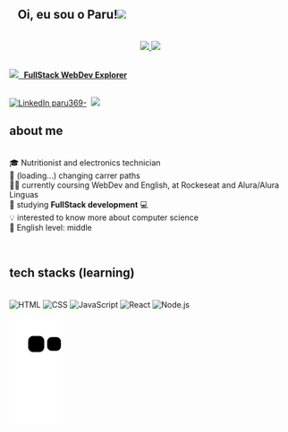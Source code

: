<div style="font.size:30px"><h2><strong>&nbsp;&nbsp;&nbsp;Oi, eu sou o Paru!</strong><img src="https://media.giphy.com/media/hvRJCLFzcasrR4ia7z/giphy.gif" height="23px"></h2>
<br>
  
  <div align="center">
  <a href="https://github.com/paru369">
  <img height="150em" src="https://github-readme-stats.vercel.app/api?username=paru369&show_icons=true&theme=dracula&include_all_commits=true&count_private=true"/>
  <img height="150em" src="https://github-readme-stats.vercel.app/api/top-langs/?username=paru369&layout=compact&langs_count=7&theme=dracula"/>
</div>
  
  <br/><img width="12px" src="https://www.notion.so/image/https%3A%2F%2Fs3-us-west-2.amazonaws.com%2Fsecure.notion-static.com%2F39527417-c8b4-4c62-ba1b-778bed35d19a%2Fexplorer-logo.svg?table=block&id=271a48f7-0016-4e99-8756-f9f2c3a399ce&spaceId=f5f08aa3-2c56-438b-826b-8b93256e2d72&userId=a6fed87f-379f-4bc3-8c1e-9b93b144951c&cache=v2"/><strong>&nbsp;&nbsp;&nbsp;FullStack WebDev Explorer</strong></div>
  <br>
<a href="https://www.linkedin.com/in/paru369/" target="_blank"><img src="https://img.shields.io/badge/-paulopinheiro-0077B5?style=flat&logo=linkedin&logoColor=white" alt="LinkedIn paru369-" height="30"></a>&nbsp; 
<a href="mailto:paruvitu@gmaill.com"><img src="https://camo.githubusercontent.com/927d6b3961fa048ff7303daf291cb5869dfa25018997cf8c1373c2f6a85b1458/68747470733a2f2f696d672e736869656c64732e696f2f62616467652f2d476d61696c2d2532333333333f7374796c653d666f722d7468652d6261646765266c6f676f3d676d61696c266c6f676f436f6c6f723d7768697465"> </a>
<br/>

  ## about me
  <br/>🎓 Nutritionist and electronics technician
  <br/>🔭 (loading...) changing carrer paths
  <br/>👨‍🚀 currently coursing WebDev and English, at Rockeseat and Alura/Alura Linguas
  <br/>🌱 studying **FullStack development** 💻
  <br/>💡 interested to know more about computer science
  <br/>🦜 English level: middle

  
  <br/>
  
  
  ## tech stacks (learning)
  <div style="display: inline_block"><br>
    <img align="center" alt="HTML" height="30" width="40" src="https://cdn.worldvectorlogo.com/logos/html-1.svg">
    <img align="center" alt="CSS" height="30" width="40" src="https://cdn.worldvectorlogo.com/logos/css-3.svg">
    <img align="center" alt="JavaScript" height="30" width="40" src="https://cdn.worldvectorlogo.com/logos/logo-javascript.svg">
    <img align="center" alt="React" height="30" width="40" src="https://cdn.worldvectorlogo.com/logos/react-2.svg">
    <img align="center" alt="Node.js" height="30" width="40" src="https://cdn.worldvectorlogo.com/logos/nodejs-icon.svg">
  </div>
  
  ![Snake animation](https://github.com/paru369/paru369/blob/output/github-contribution-grid-snake.svg)
  
